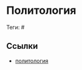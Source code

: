 # Политология

Теги: #

## Ссылки

* [политология](https://ru.wikipedia.org/wiki/%D0%9F%D0%BE%D0%BB%D0%B8%D1%82%D0%BE%D0%BB%D0%BE%D0%B3%D0%B8%D1%8F "Политология")
